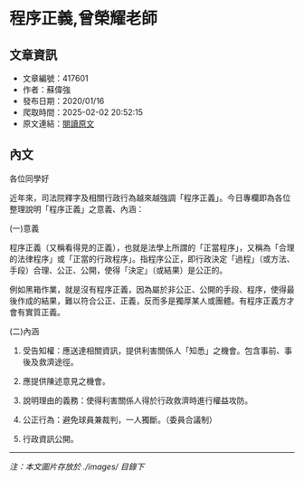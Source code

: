 # 程序正義,曾榮耀老師

## 文章資訊
- 文章編號：417601
- 作者：蘇偉強
- 發布日期：2020/01/16
- 爬取時間：2025-02-02 20:52:15
- 原文連結：[閱讀原文](https://real-estate.get.com.tw/Columns/detail.aspx?no=417601)

## 內文
各位同學好

近年來，司法院釋字及相關行政行為越來越強調「程序正義」。今日專欄即為各位整理說明「程序正義」之意義、內涵：

(一)意義

程序正義（又稱看得見的正義），也就是法學上所謂的「正當程序」，又稱為「合理的法律程序」或「正當的行政程序」。指程序公正，即行政決定「過程」（或方法、手段）合理、公正、公開，使得「決定」（或結果）是公正的。

例如黑箱作業，就是沒有程序正義，因為屬於非公正、公開的手段、程序，使得最後作成的結果，難以符合公正、正義，反而多是獨厚某人或團體。有程序正義方才會有實質正義。

(二)內涵

1. 受告知權：應送達相關資訊，提供利害關係人「知悉」之機會。包含事前、事後及救濟途徑。

2. 應提供陳述意見之機會。

3. 說明理由的義務：使得利害關係人得於行政救濟時進行權益攻防。

4. 公正行為：避免球員兼裁判，一人獨斷。（委員合議制）

5. 行政資訊公開。

---
*注：本文圖片存放於 ./images/ 目錄下*
